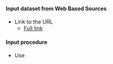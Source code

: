 #### Input dataset from Web Based Sources
- Link to the URL
  - [Full link](http://www.5280.com/topdocslist?title=&specialty=All&hospital=All&distance%5Bpostal_code%5D=&distance%5Bsearch_distance%5D=5&distance%5Bsearch_units%5D=mile&field_year_value=&field_doctor_current_year_value_checkbox=0&page=full)

#### Input procedure
- Use 
